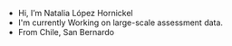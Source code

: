 - Hi, I’m Natalia López Hornickel
- I'm currently Working on large-scale assessment data.
- From Chile, San Bernardo

<!---
nvlopz/nvlopz is a ✨ special ✨ repository because its `README.md` (this file) appears on your GitHub profile.
You can click the Preview link to take a look at your changes.
--->
